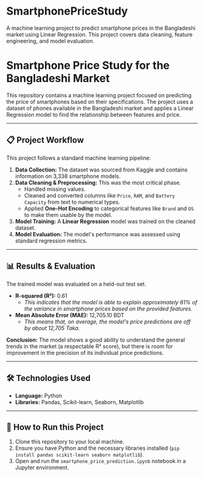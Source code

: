 # SmartphonePriceStudy
A machine learning project to predict smartphone prices in the Bangladeshi market using Linear Regression. This project covers data cleaning, feature engineering, and model evaluation.
# Smartphone Price Study for the Bangladeshi Market

This repository contains a machine learning project focused on predicting the price of smartphones based on their specifications. The project uses a dataset of phones available in the Bangladeshi market and applies a Linear Regression model to find the relationship between features and price.

---

## 📋 Project Workflow

This project follows a standard machine learning pipeline:
1.  **Data Collection:** The dataset was sourced from Kaggle and contains information on 3,338 smartphone models.
2.  **Data Cleaning & Preprocessing:** This was the most critical phase.
    - Handled missing values.
    - Cleaned and converted columns like `Price`, `RAM`, and `Battery Capacity` from text to numerical types.
    - Applied **One-Hot Encoding** to categorical features like `Brand` and `OS` to make them usable by the model.
3.  **Model Training:** A **Linear Regression** model was trained on the cleaned dataset.
4.  **Model Evaluation:** The model's performance was assessed using standard regression metrics.

---

## 📊 Results & Evaluation

The trained model was evaluated on a held-out test set.

*   **R-squared (R²):** 0.61
    *   *This indicates that the model is able to explain approximately 61% of the variance in smartphone prices based on the provided features.*
*   **Mean Absolute Error (MAE):** 12,705.10 BDT
    *   *This means that, on average, the model's price predictions are off by about 12,705 Taka.*

**Conclusion:** The model shows a good ability to understand the general trends in the market (a respectable R² score), but there is room for improvement in the precision of its individual price predictions.

---

## 🛠️ Technologies Used

- **Language:** Python
- **Libraries:** Pandas, Scikit-learn, Seaborn, Matplotlib

---

## 🚀 How to Run this Project

1.  Clone this repository to your local machine.
2.  Ensure you have Python and the necessary libraries installed (`pip install pandas scikit-learn seaborn matplotlib`).
3.  Open and run the `smartphone_price_prediction.ipynb` notebook in a Jupyter environment.
